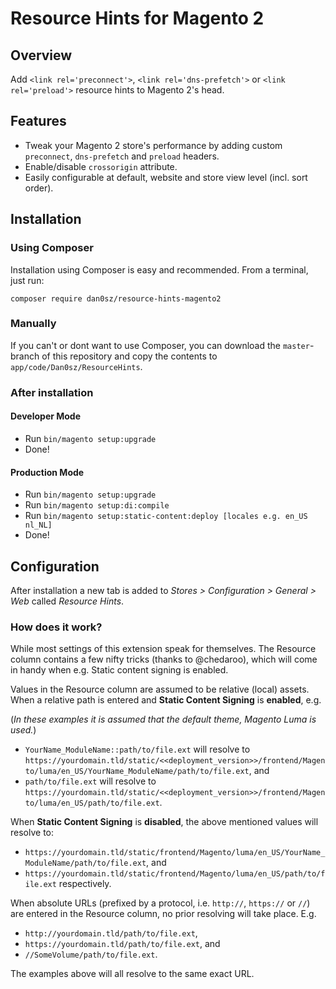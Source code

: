 # Resource Hints for Magento 2

## Overview

Add `<link rel='preconnect'>`, `<link rel='dns-prefetch'>` or `<link rel='preload'>` resource hints to Magento 2's head.

## Features

- Tweak your Magento 2 store's performance by adding custom `preconnect`, `dns-prefetch` and `preload` headers.
- Enable/disable `crossorigin` attribute.
- Easily configurable at default, website and store view level (incl. sort order).

## Installation

### Using Composer

Installation using Composer is easy and recommended. From a terminal, just run:

`composer require dan0sz/resource-hints-magento2`

### Manually

If you can't or dont want to use Composer, you can download the `master`-branch of this repository and copy the contents to `app/code/Dan0sz/ResourceHints`.

### After installation

#### Developer Mode

- Run `bin/magento setup:upgrade`
- Done!

#### Production Mode

- Run `bin/magento setup:upgrade`
- Run `bin/magento setup:di:compile`
- Run `bin/magento setup:static-content:deploy [locales e.g. en_US nl_NL]`
- Done!

## Configuration

After installation a new tab is added to *Stores > Configuration > General > Web* called *Resource Hints*.

### How does it work?

While most settings of this extension speak for themselves. The Resource column contains a few nifty tricks (thanks to @chedaroo), which will come in handy when e.g. Static content signing is enabled. 

Values in the Resource column are assumed to be relative (local) assets. When a relative path is entered and **Static Content Signing** is **enabled**, e.g. 

(*In these examples it is assumed that the default theme, Magento Luma is used.*)

- `YourName_ModuleName::path/to/file.ext` will resolve to `https://yourdomain.tld/static/<<deployment_version>>/frontend/Magento/luma/en_US/YourName_ModuleName/path/to/file.ext`, and
- `path/to/file.ext` will resolve to `https://yourdomain.tld/static/<<deployment_version>>/frontend/Magento/luma/en_US/path/to/file.ext`.

When **Static Content Signing** is **disabled**, the above mentioned values will resolve to:

- `https://yourdomain.tld/static/frontend/Magento/luma/en_US/YourName_ModuleName/path/to/file.ext`, and
- `https://yourdomain.tld/static/frontend/Magento/luma/en_US/path/to/file.ext` respectively.

When absolute URLs (prefixed by a protocol, i.e. `http://`, `https://` or `//`) are entered in the Resource column, no prior resolving will take place. E.g.

- `http://yourdomain.tld/path/to/file.ext`,
- `https://yourdomain.tld/path/to/file.ext`, and
- `//SomeVolume/path/to/file.ext`.

The examples above will all resolve to the same exact URL.
